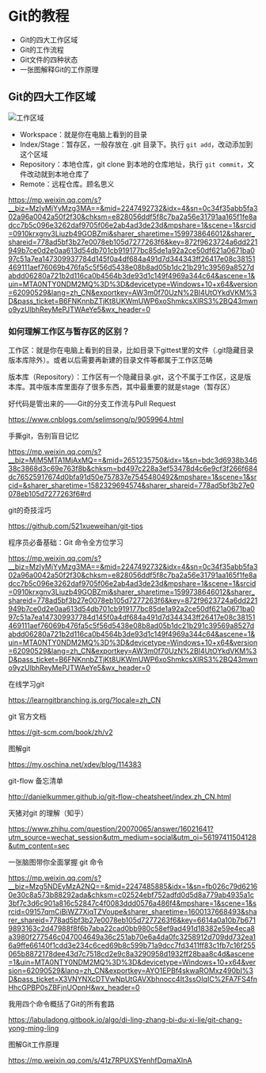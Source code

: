 # Git的教程



- Git的四大工作区域
- Git的工作流程
- Git文件的四种状态
- 一张图解释Git的工作原理



## Git的四大工作区域





![工作区域](D:\code\project\elaine\fe\docs\.vuepress\public\images\Git\工作区域.jpg)

- Workspace：就是你在电脑上看到的目录
- Index/Stage：暂存区，一般存放在 .git 目录下。执行 `git add`，改动添加到这个区域
- Repository：本地仓库，git clone 到本地的仓库地址，执行 `git commit`，文件改动就到本地仓库了
- Remote：远程仓库。顾名思义



https://mp.weixin.qq.com/s?__biz=MzIyMjYyMzg3MA==&mid=2247492732&idx=4&sn=0c34f35abb5fa302a96a0042a50f2f30&chksm=e828056ddf5f8c7ba2a56e31791aa165f1fe8adcc7b5c096e3262daf9705f06e2ab4ad3de23d&mpshare=1&scene=1&srcid=0910krxgnv3Liuzb49GOBZmi&sharer_sharetime=1599738646012&sharer_shareid=778ad5bf3b27e0078eb105d7277263f6&key=872f9623724a6dd221949b7ce0d2e0aa613d54db701cb919177bc85de1a92a2ce50df621a0671ba097c51a7ea147309937784d145f0a4df684a491d7d344343ff26417e08c38151469111aef76069b476fa5c5f56d5438e08b8ad05b1dc21b291c39569a8527dabdd06280a721b2d116ca0b4564b3de93d1c149f4969a344c64&ascene=1&uin=MTA0NTY0NDM2MQ%3D%3D&devicetype=Windows+10+x64&version=62090529&lang=zh_CN&exportkey=AW3m0f70UzN%2BI4UtOYkdVKM%3D&pass_ticket=B6FNKnnbZTjKt8UKWmUWP6xoShmkcsXlRS3%2BQ43mwno9yzUlbhReyMePJTWAeYe5&wx_header=0





### 如何理解工作区与暂存区的区别？

工作区：就是你在电脑上看到的目录，比如目录下gittest里的文件（.git隐藏目录版本库除外）。或者以后需要再新建的目录文件等都属于工作区范畴

版本库（Repository）：工作区有一个隐藏目录.git，这个不属于工作区，这是版本库。其中版本库里面存了很多东西，其中最重要的就是stage（暂存区）



好代码是管出来的——Git的分支工作流与Pull Request

https://www.cnblogs.com/selimsong/p/9059964.html





手撕git，告别盲目记忆

https://mp.weixin.qq.com/s?__biz=MjM5MTA1MjAxMQ==&mid=2651235750&idx=1&sn=bdc3d6938b34638c3868d3c69e763f8b&chksm=bd497c228a3ef53478d4c6e9cf3f266f684dc76525917674d0bfa91d50e757837e7545480492&mpshare=1&scene=1&srcid=&sharer_sharetime=1582329694574&sharer_shareid=778ad5bf3b27e0078eb105d7277263f6#rd



git的奇技淫巧

https://github.com/521xueweihan/git-tips





程序员必备基础：Git 命令全方位学习

https://mp.weixin.qq.com/s?__biz=MzIyMjYyMzg3MA==&mid=2247492732&idx=4&sn=0c34f35abb5fa302a96a0042a50f2f30&chksm=e828056ddf5f8c7ba2a56e31791aa165f1fe8adcc7b5c096e3262daf9705f06e2ab4ad3de23d&mpshare=1&scene=1&srcid=0910krxgnv3Liuzb49GOBZmi&sharer_sharetime=1599738646012&sharer_shareid=778ad5bf3b27e0078eb105d7277263f6&key=872f9623724a6dd221949b7ce0d2e0aa613d54db701cb919177bc85de1a92a2ce50df621a0671ba097c51a7ea147309937784d145f0a4df684a491d7d344343ff26417e08c38151469111aef76069b476fa5c5f56d5438e08b8ad05b1dc21b291c39569a8527dabdd06280a721b2d116ca0b4564b3de93d1c149f4969a344c64&ascene=1&uin=MTA0NTY0NDM2MQ%3D%3D&devicetype=Windows+10+x64&version=62090529&lang=zh_CN&exportkey=AW3m0f70UzN%2BI4UtOYkdVKM%3D&pass_ticket=B6FNKnnbZTjKt8UKWmUWP6xoShmkcsXlRS3%2BQ43mwno9yzUlbhReyMePJTWAeYe5&wx_header=0



在线学习git

https://learngitbranching.js.org/?locale=zh_CN



git 官方文档

https://git-scm.com/book/zh/v2



图解git

https://my.oschina.net/xdev/blog/114383



git-flow 备忘清单

http://danielkummer.github.io/git-flow-cheatsheet/index.zh_CN.html



天猪对git 的理解（知乎）

https://www.zhihu.com/question/20070065/answer/16021641?utm_source=wechat_session&utm_medium=social&utm_oi=56197411504128&utm_content=sec



一张脑图带你全面掌握 git 命令

https://mp.weixin.qq.com/s?__biz=Mzg5NDEyMzA2NQ==&mid=2247485885&idx=1&sn=fb026c79d62160e30c8a573b88292ada&chksm=c02524ebf752adfd0d5d8a779ab4935a1c3bf7c3d6c901a816c52847c4f0083ddd0576a486f4&mpshare=1&scene=1&srcid=09157qmCiBiWZ7XiqTZVoupe&sharer_sharetime=1600137668493&sharer_shareid=778ad5bf3b27e0078eb105d7277263f6&key=6614a0a10b7b6719893163c2d47988f8f6b7aba22cad0bb980c58ef9ad491d18382e59e4eca8a3980f277546c047004649a36c251ab70e6a4da0fc3258912d709dd732ea16a9ffe66140f1cdd3e234c6ced69b8c599b71a9dcc7fd3411ff83c1fb7c16f255065b8872178dee43d7c7518cd2e9c8a3290958d1932ff28baa8c4d&ascene=1&uin=MTA0NTY0NDM2MQ%3D%3D&devicetype=Windows+10+x64&version=62090529&lang=zh_CN&exportkey=AYO1EPBf4skwaROMxz490bI%3D&pass_ticket=X3VNYNXcDTVwNpUtGAVXbhnocc4It3ssOIqIC%2FA7FS4fnHhcGPBP0sZBFjnUOpnH&wx_header=0



我用四个命令概括了Git的所有套路

https://labuladong.gitbook.io/algo/di-ling-zhang-bi-du-xi-lie/git-chang-yong-ming-ling



图解Git工作原理

https://mp.weixin.qq.com/s/41z7RPUXSYenhfDqmaXInA